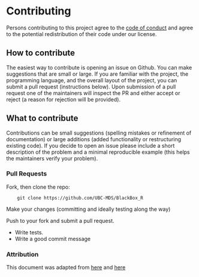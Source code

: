 # Contributing

Persons contributing to this project agree to the [code of conduct](./CONDUCT.md) and agree to the 
potential redistribution of their code under our license.

## How to contribute

The easiest way to contribute is opening an issue on Github. You can make suggestions that are small 
or large. If you are familiar with the project, the programming language, and the overall layout of the project, 
you can submit a pull request (instructions below). Upon submission of a pull request one of the maintainers 
will inspect the PR and either accept or reject (a reason for rejection will be provided).

## What to contribute

Contributions can be small suggestions (spelling mistakes or refinement of documentation) or large additions 
(added functionality or restructuring existing code). If you decide to open an issue please include a short 
description of the problem and a minimal reproducible example (this helps the maintainers verify your problem).

### Pull Requests

Fork, then clone the repo:
```
    git clone https://github.com/UBC-MDS/BlackBox_R
```  
Make your changes (committing and ideally testing along the way)

Push to your fork and submit a pull request.

* Write tests.
* Write a good commit message

### Attribution
This document was adapted from [here](https://github.com/swcarpentry/r-novice-inflammation/blob/gh-pages/CONTRIBUTING.md)
and [here](https://github.com/thoughtbot/factory_bot_rails/blob/master/CONTRIBUTING.md)